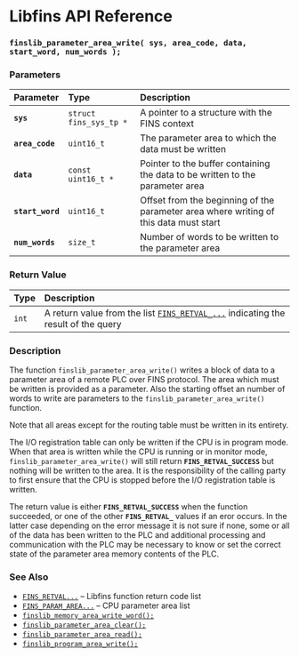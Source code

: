 # Libfins API Reference

### `finslib_parameter_area_write( sys, area_code, data, start_word, num_words );`

### Parameters

| Parameter | Type | Description |
| :--- | :--- | :--- |
|**`sys`**|`struct fins_sys_tp *`|A pointer to a structure with the FINS context|
|**`area_code`**|`uint16_t`|The parameter area to which the data must be written|
|**`data`**|`const uint16_t *`|Pointer to the buffer containing the data to be written to the parameter area|
|**`start_word`**|`uint16_t`|Offset from the beginning of the parameter area where writing of this data must start|
|**`num_words`**|`size_t`|Number of words to be written to the parameter area|

### Return Value

| Type | Description |
| :--- | :--- |
|`int`|A return value from the list [`FINS_RETVAL_...`](FINS_RETVAL.md) indicating the result of the query|

### Description

The function `finslib_parameter_area_write()` writes a block of data to a parameter
area of a remote PLC over FINS protocol. The area which must be written is provided
as a parameter. Also the starting offset an number of words to write are parameters
to the `finslib_parameter_area_write()` function.

Note that all areas except for the routing table must be written in its entirety.

The I/O registration table can only be written if the CPU is in program mode. When
that area is written while the CPU is running or in monitor mode, `finslib_parameter_area_write()`
will still return **`FINS_RETVAL_SUCCESS`** but nothing will be written to the area. It
is the responsibility of the calling party to first ensure that the CPU is stopped
before the I/O registration table is written.

The return value is either **`FINS_RETVAL_SUCCESS`** when the function succeeded, or one of the other
**`FINS_RETVAL_`** values if an eror occurs. In the latter case depending on the error message it is
not sure if none, some or all of the data has
been written to the PLC and additional processing and communication with the PLC may be necessary to know or set
the correct state of the parameter area memory contents of the PLC.

### See Also

* [`FINS_RETVAL...`](FINS_RETVAL.md) &ndash; Libfins function return code list
* [`FINS_PARAM_AREA...`](FINS_PARAM_AREA.md) &ndash; CPU parameter area list
* [`finslib_memory_area_write_word();`](finslib_memory_area_write_word.md)
* [`finslib_parameter_area_clear();`](finslib_parameter_area_clear.md)
* [`finslib_parameter_area_read();`](finslib_parameter_area_read.md)
* [`finslib_program_area_write();`](finslib_program_area_write.md)
